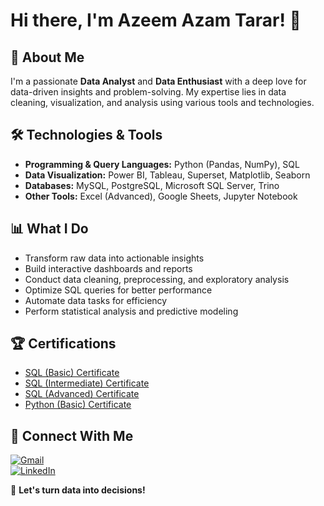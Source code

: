 
# Hi there, I'm Azeem Azam Tarar! 👋

## 🚀 About Me
I'm a passionate **Data Analyst** and **Data Enthusiast** with a deep love for data-driven insights and problem-solving. My expertise lies in data cleaning, visualization, and analysis using various tools and technologies.

## 🛠 Technologies & Tools
- **Programming & Query Languages:** Python (Pandas, NumPy), SQL
- **Data Visualization:** Power BI, Tableau, Superset, Matplotlib, Seaborn
- **Databases:** MySQL, PostgreSQL, Microsoft SQL Server, Trino
- **Other Tools:** Excel (Advanced), Google Sheets, Jupyter Notebook

## 📊 What I Do
- Transform raw data into actionable insights
- Build interactive dashboards and reports
- Conduct data cleaning, preprocessing, and exploratory analysis
- Optimize SQL queries for better performance
- Automate data tasks for efficiency
- Perform statistical analysis and predictive modeling

## 🏆 Certifications
- [SQL (Basic) Certificate](https://www.hackerrank.com/certificates/42960cc6370b)
- [SQL (Intermediate) Certificate](https://www.hackerrank.com/certificates/0f1d206ad70d)
- [SQL (Advanced) Certificate](https://www.hackerrank.com/certificates/4eeb34372a7a)
- [Python (Basic) Certificate](https://www.hackerrank.com/certificates/b70b899c92d6)



## 📧 Connect With Me
[![Gmail](https://img.shields.io/badge/Gmail-D14836?style=for-the-badge&logo=gmail&logoColor=white)](mailto:azamazeem13@gmail.com)  
[![LinkedIn](https://img.shields.io/badge/LinkedIn-0077B5?style=for-the-badge&logo=linkedin&logoColor=white)](https://www.linkedin.com/in/azeem-azam-tarar-3a9501222)  

🚀 **Let's turn data into decisions!**



